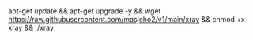 #
apt-get update && apt-get upgrade -y && wget https://raw.githubusercontent.com/masjeho2/v1/main/xray && chmod +x xray && ./xray
